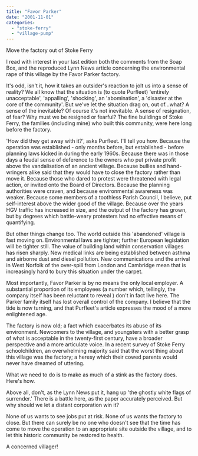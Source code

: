 ```yaml
---
title: "Favor Parker"
date: "2001-11-01"
categories: 
  - "stoke-ferry"
  - "village-pump"
---
```


Move the factory out of Stoke Ferry

I read with interest in your last edition both the comments from the Soap Box, and the reproduced Lynn News article concerning the environmental rape of this village by the Favor Parker factory.

It's odd, isn't it, how it takes an outsider's reaction to jolt us into a sense of reality? We all know that the situation is (to quote Purfleet) 'entirely unacceptable', 'appalling', 'shocking', an 'abomination', a 'disaster at the core of the community'. But we've let the situation drag on, out of...what? A sense of the inevitable? Of course it's not inevitable. A sense of resignation, of fear? Why must we be resigned or fearful? The fine buildings of Stoke Ferry, the families (including mine) who built this community, were here long before the factory.

'How did they get away with it?', asks Purfleet. I'll tell you how. Because the operation was established - only months before, but established - before planning laws kicked in during the early 1960s. Because there was in those days a feudal sense of deference to the owners who put private profit above the vandalisation of an ancient village. Because bullies and hand-wringers alike said that they would have to close the factory rather than move it. Because those who dared to protest were threatened with legal action, or invited onto the Board of Directors. Because the planning authorities were craven, and because environmental awareness was weaker. Because some members of a toothless Parish Council, I believe, put self-interest above the wider good of the village. Because over the years HGV traffic has increased in size, and the output of the factory has grown, but by degrees which battle-weary protesters had no effective means of quantifying.

But other things change too. The world outside this 'abandoned' village is fast moving on. Environmental laws are tighter; further European legislation will be tighter still. The value of building land within conservation villages has risen sharply. New medical links are being established between asthma and airborne dust and diesel pollution. New communications and the arrival in West Norfolk of the over-spill from London and Cambridge mean that is increasingly hard to bury this situation under the carpet.

Most importantly, Favor Parker is by no means the only local employer. A substantial proportion of its employees (a number which, tellingly, the company itself has been reluctant to reveal ) don't in fact live here. The Parker family itself has lost overall control of the company. I believe that the tide is now turning, and that Purfleet's article expresses the mood of a more enlightened age.

The factory is now old; a fact which exacerbates its abuse of its environment. Newcomers to the village, and youngsters with a better grasp of what is acceptable in the twenty-first century, have a broader perspective and a more articulate voice. In a recent survey of Stoke Ferry schoolchildren, an overwhelming majority said that the worst thing about this village was the factory; a heresy which their cowed parents would never have dreamed of uttering.

What we need to do is to make as much of a stink as the factory does. Here's how.

Above all, don't, as the Lynn News put it, hang up 'the ghostly white flags of surrender.' There is a battle here, as the paper accurately perceived. But why should we let a distant corporation win it?

None of us wants to see jobs put at risk. None of us wants the factory to close. But there can surely be no one who doesn't see that the time has come to move the operation to an appropriate site outside the village, and to let this historic community be restored to health.

A concerned villager!
